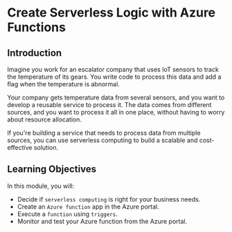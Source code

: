 # Create Serverless Logic with Azure Functions

## Introduction

Imagine you work for an escalator company that uses IoT sensors to track the temperature of its gears. You write code to process this data and add a flag when the temperature is abnormal.

Your company gets temperature data from several sensors, and you want to develop a reusable service to process it. The data comes from different sources, and you want to process it all in one place, without having to worry about resource allocation.

If you're building a service that needs to process data from multiple sources, you can use serverless computing to build a scalable and cost-effective solution.

## Learning Objectives

In this module, you will:

- Decide if `serverless computing` is right for your business needs.
- Create an `Azure function` app in the Azure portal.
- Execute a `function` using `triggers`.
- Monitor and test your Azure function from the Azure portal.

